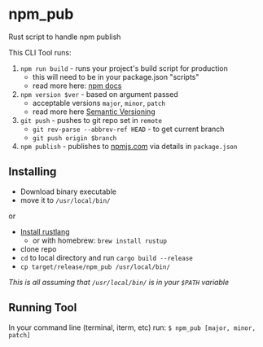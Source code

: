 # npm_pub
Rust script to handle npm publish

This CLI Tool runs:

1. `npm run build` - runs your project's build script for production
    * this will need to be in your package.json "scripts"
    * read more here: [npm docs](https://docs.npmjs.com/misc/scripts)
2. `npm version $ver` - based on argument passed 
    * acceptable versions `major`, `minor`, `patch`
    * read more here [Semantic Versioning](https://semver.org/)
3. `git push` - pushes to git repo set in `remote`
    * `git rev-parse --abbrev-ref HEAD` - to get current branch
    * `git push origin $branch`
4. `npm publish` - publishes to [npmjs.com](https://npmjs.com) via details in `package.json`

## Installing

* Download binary executable
* move it to `/usr/local/bin/`

or

* [Install rustlang](https://www.rust-lang.org/tools/install)
    - or with homebrew: `brew install rustup`
* clone repo
* `cd` to local directory and run `cargo build --release`
* `cp target/release/npm_pub /usr/local/bin/`

_This is all assuming that `/usr/local/bin/` is in your `$PATH` variable_

## Running Tool

In your command line (terminal, iterm, etc) run:
`$ npm_pub [major, minor, patch]`